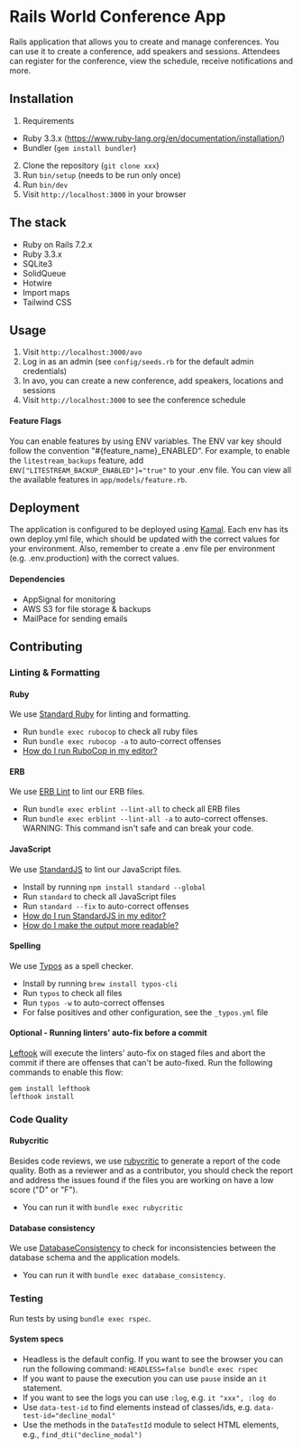 # Rails World Conference App

Rails application that allows you to create and manage conferences. You can use it to create a conference, add speakers and sessions. Attendees can register for the conference, view the schedule, receive notifications and more.

## Installation

1. Requirements
  - Ruby 3.3.x (https://www.ruby-lang.org/en/documentation/installation/)
  - Bundler (`gem install bundler`)
2. Clone the repository (`git clone xxx`)
3. Run `bin/setup` (needs to be run only once)
4. Run `bin/dev`
5. Visit `http://localhost:3000` in your browser

## The stack

- Ruby on Rails 7.2.x
- Ruby 3.3.x
- SQLite3
- SolidQueue
- Hotwire
- Import maps
- Tailwind CSS

## Usage

1. Visit `http://localhost:3000/avo`
2. Log in as an admin (see `config/seeds.rb` for the default admin credentials)
3. In avo, you can create a new conference, add speakers, locations and sessions
4. Visit `http://localhost:3000` to see the conference schedule

#### Feature Flags

You can enable features by using ENV variables. The ENV var key should follow the convention "#{feature_name}_ENABLED". For example, to enable the `litestream_backups` feature, add `ENV["LITESTREAM_BACKUP_ENABLED"]="true"` to your .env file. You can view all the available features in `app/models/feature.rb`.

## Deployment

The application is configured to be deployed using [Kamal](https://kamal-deploy.org/). Each env has its own deploy.yml file, which should be updated with the correct values for your environment. Also, remember to create a .env file per environment (e.g. .env.production) with the correct values.

#### Dependencies

- AppSignal for monitoring
- AWS S3 for file storage & backups
- MailPace for sending emails

## Contributing

### Linting & Formatting

#### Ruby

We use [Standard Ruby](https://github.com/standardrb/standard) for linting and formatting.
- Run `bundle exec rubocop` to check all ruby files
- Run `bundle exec rubocop -a` to auto-correct offenses
- [How do I run RuboCop in my editor?](https://docs.rubocop.org/rubocop/1.25/integration_with_other_tools.html#editor-integration)

#### ERB

We use [ERB Lint](https://github.com/Shopify/erb-lint) to lint our ERB files.
- Run `bundle exec erblint --lint-all` to check all ERB files
- Run `bundle exec erblint --lint-all -a` to auto-correct offenses. WARNING: This command isn't safe and can break your code.

#### JavaScript

We use [StandardJS](https://standardjs.com/) to lint our JavaScript files.
- Install by running `npm install standard --global`
- Run `standard` to check all JavaScript files
- Run `standard --fix` to auto-correct offenses
- [How do I run StandardJS in my editor?](https://standardjs.com/#are-there-text-editor-plugins)
- [How do I make the output more readable?](https://github.com/standard/standard?tab=readme-ov-file#how-do-i-make-the-output-all-colorful-and-pretty)

#### Spelling

We use [Typos](https://github.com/crate-ci/typos) as a spell checker.
- Install by running `brew install typos-cli`
- Run `typos` to check all files
- Run `typos -w` to auto-correct offenses
- For false positives and other configuration, see the `_typos.yml` file

#### Optional - Running linters' auto-fix before a commit

[Leftook](https://github.com/evilmartians/lefthook) will execute the linters' auto-fix on staged files and abort the commit if there are offenses that can't be auto-fixed.
Run the following commands to enable this flow:

```
gem install lefthook
lefthook install
```

### Code Quality

#### Rubycritic

Besides code reviews, we use [rubycritic](https://github.com/whitesmith/rubycritic) to generate a report of the code quality. Both as a reviewer and as a contributor, you should check the report and address the issues found if the files you are working on have a low score ("D" or "F").
- You can run it with `bundle exec rubycritic`

#### Database consistency

We use [DatabaseConsistency](https://github.com/djezzzl/database_consistency) to check for inconsistencies between the database schema and the application models.
- You can run it with `bundle exec database_consistency`.

### Testing

Run tests by using `bundle exec rspec`.

#### System specs

- Headless is the default config. If you want to see the browser you can run the following command: `HEADLESS=false bundle exec rspec`
- If you want to pause the execution you can use `pause` inside an `it` statement.
- If you want to see the logs you can use `:log`, e.g. `it "xxx", :log do`
- Use `data-test-id` to find elements instead of classes/ids, e.g. `data-test-id="decline_modal"`
- Use the methods in the `DataTestId` module to select HTML elements, e.g., `find_dti("decline_modal")`
